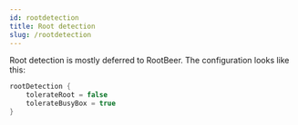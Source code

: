 ```yaml
---
id: rootdetection
title: Root detection
slug: /rootdetection
---
```


Root detection is mostly deferred to RootBeer. The configuration looks like this:

```kotlin
rootDetection {
    tolerateRoot = false
    tolerateBusyBox = true
}
```
